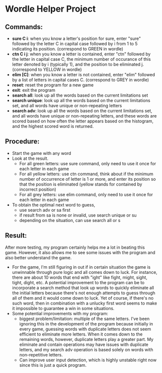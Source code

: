 # Wordle Helper Project

## Commands:
- **sure C i**: when you know a letter's position for sure, enter "sure" followed by the letter C in capital case followed by i from 1 to 5 indicating its position. (correspond to GREEN in wordle)
- **ctn C i j**: when you know a letter is contained, enter "ctn" followed by the letter in capital case C, the minimum number of occurance of this letter denoted by i (typically 1), and the position to be eliminated j. (correspond to YELLOW in wordle)
- **elim [C]**: when you know a letter is not contained, enter "elim" followed by a list of letters in capital cases C. (correspond to GREY in wordle)
- **reset**: reset the program for a new game
- **exit**: exit the program
- **search all**: look up all the words based on the current limitations set
- **search unique**: look up all the words based on the current limitations set, and all words have unique or non-repeating letters
- **search adv**: look up all the words based on the current limitations set, and all words have unique or non-repeating letters, and these words are scored based on how often the letter appears based on the histogram, and the highest scored word is returned.

## Procedure:
- Start the game with any word
- Look at the result.
  - For all green letters: use sure command, only need to use it once for each letter in each game
  - For all yellow letters: use ctn command, think about if the minimum number of occurrence of letter is 1 or more, and enter its position so that the position is eliminated (yellow stands for contained by incorrect position)
  - For all grey letters: use elim command, only need to use it once for each letter in each game
- To obtain the optimal next word to guess,
  - use search adv or sa first
  - if result from sa is none or invalid, use search unique or su
  - depending on the situation, can use search all or s

## Result:
After more testing, my program certainly helps me a lot in beating this game. However, it also allows me to see some issues with the program and also better understand the game.
- For the game, I'm still figuring in out if in certain situation the game is unwinnable through pure logic and all comes down to luck. For instance, there are about 10 words that end with "ight" like fight, might, sight, tight, dight, etc. A potential improvement to the program can be to incorporate a search method that look up words to quickly eliminate all the initial letters because there's not enough attempts to guess through all of them and it would come down to luck. Yet of course, if there's no such word, then in combination with a unlucky first word seems to make it impossible to guarantee a win in some situations.
- Some potential improvements with my program:
  - biggest problem/limitation: multiple of the same letters. I've been ignoring this in the development of the program because initially in every game, guessing words with duplicate letters does not seem efficient to eliminate more letters. When it comes down to the remaining words, however, duplicate letters play a greater part. My eliminate and contain operations may have issues with duplicate letters, and my search adv operation is based solely on words with non-repetitive letters.
  - Can improve user input detection, which is highly unstable right now since this is just a quick program.
